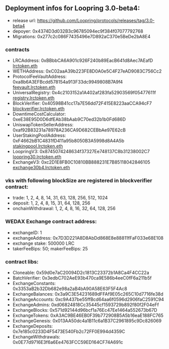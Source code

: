 ## Deployment infos for Loopring 3.0-beta4:

- release url: https://github.com/Loopring/protocols/releases/tag/3.0-beta4
- depoyer: 0x4374D3d032B3c96785094ec9f384f07077792768
- Migrations: 0x277c2c086F7435496e7D892aC370e5BeDe2bA8E4

### contracts

- LRCAddress: 0xBBbbCA6A901c926F240b89EacB641d8Aec7AEafD [lrctoken.eth](https://etherscan.io/address/lrctoken.eth)
- WETHAddress: 0xC02aaA39b223FE8D0A0e5C4F27eAD9083C756Cc2
- ProtocolFeeVaultAddress: 0xa8b6A3EFBcdd578154a913F33dc9949808B7A9f4 [feevault.lrctoken.eth](https://etherscan.io/address/feevault.lrctoken.eth)
- UniversalRegistry: 0x4c2103152a1A402af283fa52903569f05477611f [registry.lrctoken.eth](https://etherscan.io/address/registry.lrctoken.eth)
- BlockVerifier: 0x40598B41cc17a7E56dd72F415E8223aaCCA94cF7 [blockverifier.lrctoken.eth](https://etherscan.io/address/blockverifier.lrctoken.eth)
- DowntimeCostCalculator: 0xeE38E95D0D6dfEAb38bAab9C70ed32b1b0Fd686D
- UniswapTokenSellerAddress: 0xaf92B83231a78978A236CA9D682CEBbAe97E62cB
- UserStakingPoolAddress: 0xF4662bB1C4831fD411a95b8050B3A5998d8A4A5b [stakingpool.lrctoken.eth](https://etherscan.io/address/stakingpool.lrctoken.eth)
- LoopringV3: 0x8745074248634f37327Ee748137C8b31238002C7 [loopring30.lrctoken.eth](https://etherscan.io/address/loopring30.lrctoken.eth)
- ExchangeV3: 0xc2D1E8FB0C10810BB888231E7B85118042846105 [exchange30b4.lrctoken.eth](https://etherscan.io/address/exchange30b4.lrctoken.eth)

### vks with following blockSize are registered in blockverifier contract:

- trade: 1, 2, 4, 8, 14, 31, 63, 128, 256, 512, 1024
- deposit: 1, 2, 4, 8, 15, 31, 64, 128, 256
- onchainWithdrawal: 1, 2, 4, 8, 16, 32, 64, 128, 256

### WEDAX Exchange contract address:

- exchangeID: 1
- exchangeAddress: 0x7D3D221A8D8AbDd868E8e88811fFaF033e68E108
- exchange stake: 500000 LRC
- takerFeeBips: 50; makerFeeBips: 25

### contract libs:

- Cloneable: 0x59d0e7aC20094D2c1813C23372b1A8Ca4F4CC22a
- BatchVerifier: 0x3edbC702AeE93b470ca9E586b4eeC0fF6a211b5f
- ExchangeConstants: 0x3353aB2b32Db682e98a2aB4bA90A58E63F5F4Ac8
- ExchangeBalances: 0x3a9C3E54231689dFFAf9E05c265C10d7716fe38d
- ExchangeAccounts: 0xc9A437be55ffBcd64aa6f0596d2906faC2591C94
- ExchangeAdmins: 0xd06824818Cc35445cf1593729b892f80f2F04eFf
- ExchangeBlocks: 0x571d92144d96bcf1a76Ec47Ee1464a552673b67D
- ExchangeTokens: 0xA3AC9BE46EB0F39b772908B5A5b16eaE188FC765
- ExchangeGenesis: 0x013AA50dc4a1B11c6a1B37C2961895c9Dc826069
- ExchangeDeposits: 0x7e185c0233D4F5473E540Fb2c72FF0E994d4359C
- ExchangeWithdrawals: 0x0E77d9716E3f6a6Ee4763FCC59ED164CF74A691c

